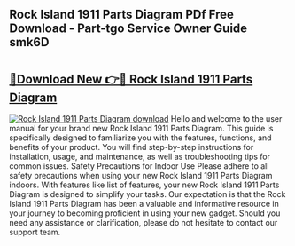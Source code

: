 ## Rock Island 1911 Parts Diagram PDf Free Download - Part-tgo Service Owner Guide smk6D

# <h2><a href="http://dfqqy3.blite.top/?on=Rock+Island+1911+Parts+Diagram">🔗Download New 👉🔴 Rock Island 1911 Parts Diagram</a></h2>

[![Rock Island 1911 Parts Diagram download](https://i.imgur.com/lujVjoI.png)](http://dfqqy3.blite.top/?on=Rock+Island+1911+Parts+Diagram)
Hello and welcome to the user manual for your brand new Rock Island 1911 Parts Diagram. This guide is specifically designed to familiarize you with the features, functions, and benefits of your product. You will find step-by-step instructions for installation, usage, and maintenance, as well as troubleshooting tips for common issues. Safety Precautions for Indoor Use Please adhere to all safety precautions when using your new Rock Island 1911 Parts Diagram indoors. With features like list of features, your new Rock Island 1911 Parts Diagram is designed to simplify your tasks. Our expectation is that the Rock Island 1911 Parts Diagram has been a valuable and informative resource in your journey to becoming proficient in using your new gadget. Should you need any assistance or clarification, please do not hesitate to contact our support team.
